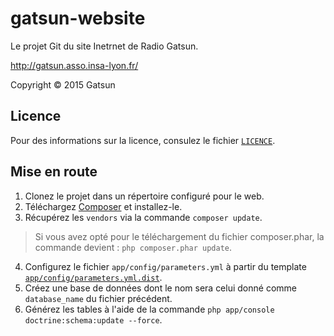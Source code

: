 # gatsun-website


Le projet Git du site Inetrnet de Radio Gatsun.

http://gatsun.asso.insa-lyon.fr/

Copyright &copy; 2015 Gatsun
 
## Licence

Pour des informations sur la licence, consulez le fichier [`LICENCE`](./LICENCE).

## Mise en route

1. Clonez le projet dans un répertoire configuré pour le web.
2. Téléchargez [Composer](https://getcomposer.org/) et installez-le.
3. Récupérez les `vendors` via la commande `composer update`.
> Si vous avez opté pour le téléchargement du fichier composer.phar, la commande devient : `php composer.phar update`.
4. Configurez le fichier `app/config/parameters.yml` à partir du template [`app/config/parameters.yml.dist`](./app/config/parameters.yml.dist).
5. Créez une base de données dont le nom sera celui donné comme `database_name` du fichier précédent.
6. Générez les tables à l'aide de la commande `php app/console doctrine:schema:update --force`.

